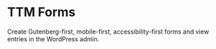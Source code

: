 # TTM Forms

Create Gutenberg-first, mobile-first, accessibility-first forms and view entries in the WordPress admin.
